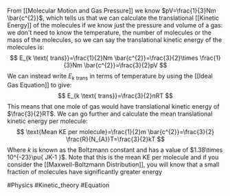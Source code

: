 From [[Molecular Motion and Gas Pressure]] we know $pV=\frac{1}{3}Nm \bar{c^{2}}$, which tells us that we can calculate the translational [[Kinetic Energy]] of the molecules if we know just the pressure and volume of a gas: we don't need to know the temperature, the number of molecules or the mass of the molecules, so we can say the translational kinetic energy of the molecules is:
$$
E_{k \text{ trans}}=\frac{1}{2}Nm \bar{c^{2}}=\frac{3}{2}\times \frac{1}{3}Nm \bar{c^{2}}=\frac{3}{2}pV
$$
We can instead write $E_{k \text{ trans}}$ in terms of temperature by using the [[Ideal Gas Equation]] to give:
$$
E_{k \text{ trans}}=\frac{3}{2}nRT
$$
This means that one mole of gas would have translational kinetic energy of $\frac{3}{2}RT$. We can go further and calculate the mean translational kinetic energy per molecule:
$$
\text{Mean KE per molecule}=\frac{1}{2}m \bar{c^{2}}=\frac{3}{2} \frac{R}{N_{A}}T=\frac{3}{2}kT
$$
Where $k$ is known as the Boltzmann constant and has a value of $1.38\times 10^{-23}\pu{ JK-1 }$. Note that this is the mean KE per molecule and if you consider the [[Maxwell-Boltzmann Distribution]], you will know that a small fraction of molecules have significantly greater energy

#Physics #Kinetic_theory #Equation